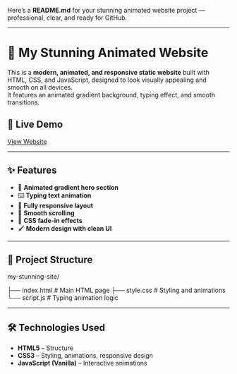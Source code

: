 Here’s a **README.md** for your stunning animated website project — professional, clear, and ready for GitHub.

---

# 🌟 My Stunning Animated Website

This is a **modern, animated, and responsive static website** built with HTML, CSS, and JavaScript, designed to look visually appealing and smooth on all devices.  
It features an animated gradient background, typing effect, and smooth transitions.

## 🚀 Live Demo
[View Website](https://<your-username>.github.io/my-stunning-site)

---

## ✨ Features
- 🎨 **Animated gradient hero section**
- ⌨️ **Typing text animation**
- 📱 **Fully responsive layout**
- 🎯 **Smooth scrolling**
- 💫 **CSS fade-in effects**
- 🖌️ **Modern design with clean UI**

---

## 📂 Project Structure


my-stunning-site/

├── index.html    # Main HTML page
├── style.css     # Styling and animations
└── script.js     # Typing animation logic

---

## 🛠️ Technologies Used
- **HTML5** – Structure
- **CSS3** – Styling, animations, responsive design
- **JavaScript (Vanilla)** – Interactive animations


